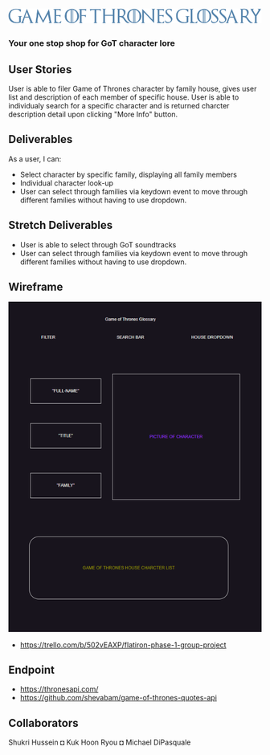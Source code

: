 <!-- loremipsum.io

(Figma.com for wire framing or mocking)

--style guides

--user story example

--seed data / example data 
    *atleast 3 example entries
    *include data type

--kanban board: trello (via atlassian) -->




# ![font](assets\GoTfont.png)

###  Your one stop shop for GoT character lore

## User Stories
User is able to filer Game of Thrones character by family house, gives user list and description of each member of specific house. User is able to individualy search for a specific character and is returned charcter description detail upon clicking "More Info" button.


## Deliverables
As a user, I can:
* Select character by specific family, displaying all family members
* Individual character look-up
* User can select through families via keydown event to move through different families without having to use dropdown.

## Stretch Deliverables
* User is able to select through GoT soundtracks
* User can select through families via keydown event to move through different families without having to use dropdown.

## Wireframe
![wireframe](planning/image.png)

* https://trello.com/b/502vEAXP/flatiron-phase-1-group-project
## Endpoint

* https://thronesapi.com/
* https://github.com/shevabam/game-of-thrones-quotes-api

## Collaborators

Shukri Hussein ◘ Kuk Hoon Ryou ◘ Michael DiPasquale




